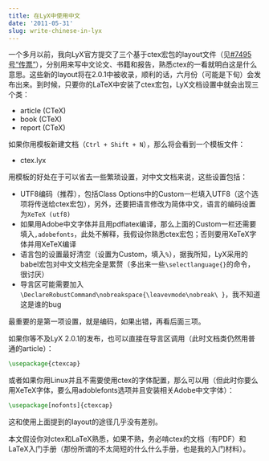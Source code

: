 ```yaml
---
title: 在LyX中使用中文
date: '2011-05-31'
slug: write-chinese-in-lyx
---
```


一个多月以前，我向LyX官方提交了三个基于ctex宏包的layout文件（见[#7495号“传票”](http://www.lyx.org/trac/ticket/7495)），分别用来写中文论文、书籍和报告，熟悉ctex的一看就明白这是什么意思。这些新的layout将在2.0.1中被收录，顺利的话，六月份（可能是下旬）会发布出来。到时候，只要你的LaTeX中安装了ctex宏包，LyX文档设置中就会出现三个类：

- article (CTeX)
- book (CTeX)
- report (CTeX)

如果你用模板新建文档（`Ctrl + Shift + N`），那么将会看到一个模板文件：
	
- ctex.lyx

用模板的好处在于可以省去一些繁琐设置，对中文文档来说，这些设置包括：

- UTF8编码（推荐），包括Class Options中的Custom一栏填入UTF8（这个选项将传送给ctex宏包），另外，还要把语言修改为简体中文，语言的编码设置为`XeTeX (utf8)`
- 如果用Adobe中文字体并且用pdflatex编译，那么上面的Custom一栏还需要填入`,adobefonts`，此处不解释，我假设你熟悉ctex宏包；否则要用XeTeX字体并用XeTeX编译
- 语言包的设置最好清空（设置为Custom，填入`%`），据我所知，LyX采用的babel宏包对中文文档完全是累赘（多出来一些`\selectlanguage{}`的命令，很讨厌）
- 导言区可能需要加入 `\DeclareRobustCommand\nobreakspace{\leavevmode\nobreak\ }`，我不知道这是谁的bug

最重要的是第一项设置，就是编码，如果出错，再看后面三项。

如果你等不及LyX 2.0.1的发布，也可以直接在导言区调用（此时文档类仍然用普通的article）：

```tex
\usepackage{ctexcap}
```

或者如果你用Linux并且不需要使用ctex的字体配置，那么可以用（但此时你要么用XeTeX字体，要么用adoblefonts选项并且安装相关Adobe中文字体）：

```tex
\usepackage[nofonts]{ctexcap}
```

这和使用上面提到的layout的途径几乎没有差别。

本文假设你对ctex和LaTeX熟悉，如果不熟，务必啃ctex的文档（有PDF）和LaTeX入门手册（那份所谓的不太简短的什么什么手册，也是我的入门材料）。

